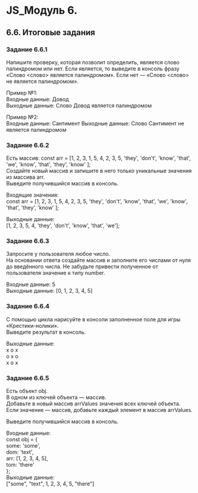 # JS_Модуль 6.
## 6.6. Итоговые задания

### Задание 6.6.1   
Напишите проверку, которая позволит определить, является слово палиндромом или нет.
Если является, то выведите в консоль фразу «Слово <слово> является палиндромом». Если нет — «Слово <слово> не является палиндромом».   

Пример №1:   
Входные данные: Довод   
Выходные данные: Слово Довод является палиндромом   

Пример №2:   
Входные данные: Сантимент
Выходные данные: Слово Сантимент не является палиндромом


### Задание 6.6.2   

Есть массив: const arr = [1, 2, 3, 1, 5, 4, 2, 3, 5, 'they', 'don\'t', 'know', 'that', 'we', 'know', 'that', 'they', 'know' ];   
Создайте новый массив и запишите в него только уникальные значения из массива arr.   
Выведите получившийся массив в консоль.  

Входящие значения:   
const arr = [1, 2, 3, 1, 5, 4, 2, 3, 5, 'they', 'don\'t', 'know', 'that', 'we', 'know', 'that', 'they', 'know' ];   

Выходные данные:  
[1, 2, 3, 5, 4, 'they', 'don\'t', 'know', 'that', 'we'];  


### Задание 6.6.3  

Запросите у пользователя любое число.   
На основании ответа создайте массив и заполните его числами от нуля до введённого числа. Не забудьте привести полученное от пользователя значение к типу number.   

Входные данные: 5  
Выходные данные: [0, 1, 2, 3, 4, 5]  

### Задание 6.6.4

С помощью цикла нарисуйте в консоли заполненное поле для игры «Крестики-нолики».   
Выведите результат в консоль.   

Выходные данные:  
x o x  
o x o  
x o x  


### Задание 6.6.5   

Есть объект obj.   
В одном из ключей объекта — массив.   
Добавьте в новый массив arrValues значения всех ключей объекта.   
Если значение — массив, добавьте каждый элемент в массив arrValues.  

Выведите получившийся массив в консоль.  

Входные данные:   
    const obj = {  
        some: 'some',  
        dom: 'text',  
        arr: [1, 2, 3, 4, 5],  
        tom: 'there'  
    };       
Выходные данные:   
["some", "text", 1, 2, 3, 4, 5, "there"]  
